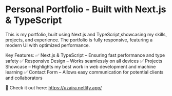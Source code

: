 # Personal Portfolio - Built with Next.js & TypeScript 
This is my portfolio, built using Next.js and TypeScript,showcasing my skills, projects, and experience. The portfolio is fully responsive, featuring a modern UI with optimized performance.

Key Features:
✅ Next.js & TypeScript – Ensuring fast performance and type safety
✅ Responsive Design – Works seamlessly on all devices
✅ Projects Showcase – Highlights my best work in web development and machine learning
✅ Contact Form – Allows easy communication for potential clients and collaborators

🚀 Check it out here: https://uzaira.netlify.app/

